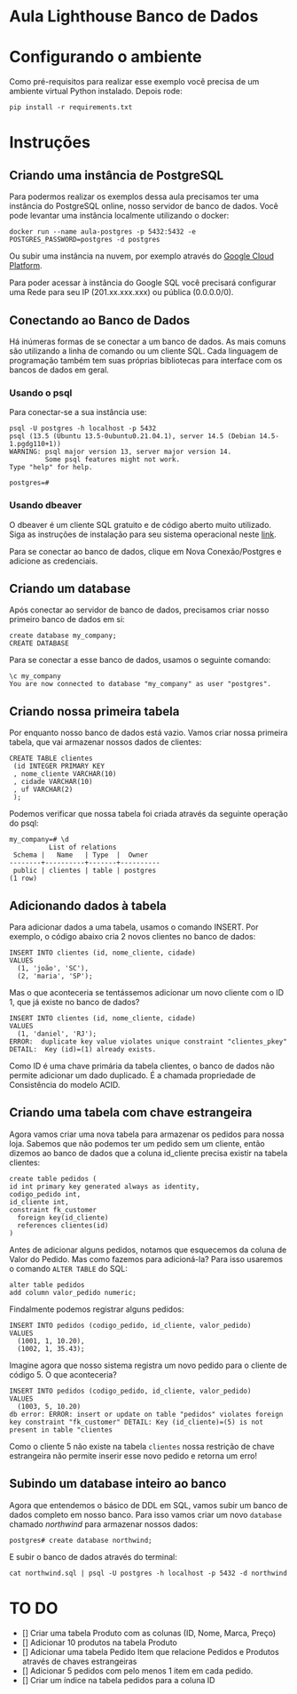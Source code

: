 # Aula Lighthouse Banco de Dados

# Configurando o ambiente

Como pré-requisitos para realizar esse exemplo você precisa de um ambiente virtual Python instalado. Depois rode:

```
pip install -r requirements.txt
```

# Instruções

## Criando uma instância de PostgreSQL

Para podermos realizar os exemplos dessa aula precisamos ter uma instância do PostgreSQL online, nosso servidor de banco de dados. Você pode levantar uma instância localmente utilizando o docker:

```
docker run --name aula-postgres -p 5432:5432 -e POSTGRES_PASSWORD=postgres -d postgres
```

Ou subir uma instância na nuvem, por exemplo através do [Google Cloud Platform](https://console.cloud.google.com/sql/instances/create;engine=PostgreSQL?).

Para poder acessar à instância do Google SQL você precisará configurar uma Rede para seu IP (201.xx.xxx.xxx) ou pública (0.0.0.0/0).


## Conectando ao Banco de Dados

Há inúmeras formas de se conectar a um banco de dados. As mais comuns são utilizando a linha de comando ou um cliente SQL. Cada linguagem de programação também tem suas próprias bibliotecas para interface com os bancos de dados em geral.

### Usando o psql

Para conectar-se a sua instância use:

```
psql -U postgres -h localhost -p 5432
psql (13.5 (Ubuntu 13.5-0ubuntu0.21.04.1), server 14.5 (Debian 14.5-1.pgdg110+1))
WARNING: psql major version 13, server major version 14.
         Some psql features might not work.
Type "help" for help.

postgres=# 
```

### Usando dbeaver

O dbeaver é um cliente SQL gratuito e de código aberto muito utilizado. Siga  as instruções de instalação para seu sistema operacional neste [link](https://dbeaver.io/download/).

Para se conectar ao banco de dados, clique em Nova Conexão/Postgres e adicione as credenciais.

## Criando um database

Após conectar ao servidor de banco de dados, precisamos criar nosso primeiro banco de dados em si: 

```
create database my_company;
CREATE DATABASE
```

Para se conectar a esse banco de dados, usamos o seguinte comando:

```
\c my_company
You are now connected to database "my_company" as user "postgres".
```

## Criando nossa primeira tabela

Por enquanto nosso banco de dados está vazio. Vamos criar nossa primeira tabela, que vai armazenar nossos dados de clientes:

```
CREATE TABLE clientes
 (id INTEGER PRIMARY KEY
 , nome_cliente VARCHAR(10)
 , cidade VARCHAR(10)
 , uf VARCHAR(2)
 );
```

Podemos verificar que nossa tabela foi criada através da seguinte operação do psql:

```
my_company=# \d
          List of relations
 Schema |   Name   | Type  |  Owner   
--------+----------+-------+----------
 public | clientes | table | postgres
(1 row)
```

## Adicionando dados à tabela

Para adicionar dados a uma tabela, usamos o comando INSERT. Por exemplo, o código abaixo cria 2 novos clientes no banco de dados:

```
INSERT INTO clientes (id, nome_cliente, cidade)
VALUES 
  (1, 'joão', 'SC'),
  (2, 'maria', 'SP');
```

Mas o que aconteceria se tentássemos adicionar um novo cliente com o ID 1, que já existe no banco de dados?

```
INSERT INTO clientes (id, nome_cliente, cidade)
VALUES 
  (1, 'daniel', 'RJ');
ERROR:  duplicate key value violates unique constraint "clientes_pkey"
DETAIL:  Key (id)=(1) already exists.
```

Como ID é uma chave primária da tabela clientes, o banco de dados não permite adicionar um dado duplicado. É a chamada propriedade de Consistência do modelo ACID.

## Criando uma tabela com chave estrangeira

Agora vamos criar uma nova tabela para armazenar os pedidos para nossa loja. Sabemos que não podemos ter um pedido sem um cliente, então dizemos ao banco de dados que a coluna id_cliente precisa existir na tabela clientes:

```
create table pedidos (
id int primary key generated always as identity, 
codigo_pedido int,
id_cliente int,
constraint fk_customer
  foreign key(id_cliente) 
  references clientes(id)
)
```

Antes de adicionar alguns pedidos, notamos que esquecemos da coluna de Valor do Pedido. Mas como fazemos para adicioná-la? Para isso usaremos o comando `ALTER TABLE` do SQL:

```
alter table pedidos 
add column valor_pedido numeric;
```

Findalmente podemos registrar alguns pedidos:

```
INSERT INTO pedidos (codigo_pedido, id_cliente, valor_pedido)
VALUES 
  (1001, 1, 10.20),
  (1002, 1, 35.43);
```

Imagine agora que nosso sistema registra um novo pedido para o cliente de código 5. O que aconteceria?

```
INSERT INTO pedidos (codigo_pedido, id_cliente, valor_pedido)
VALUES 
  (1003, 5, 10.20)
db error: ERROR: insert or update on table "pedidos" violates foreign key constraint "fk_customer" DETAIL: Key (id_cliente)=(5) is not present in table "clientes
```

Como o cliente 5 não existe na tabela `clientes` nossa restrição de chave estrangeira não permite inserir esse novo pedido e retorna um erro!

## Subindo um database inteiro ao banco

Agora que entendemos o básico de DDL em SQL, vamos subir um banco de dados completo em nosso banco. Para isso vamos criar um novo `database` chamado *northwind* para armazenar nossos dados:

```
postgres# create database northwind;
```

E subir o banco de dados através do terminal:

```
cat northwind.sql | psql -U postgres -h localhost -p 5432 -d northwind
```

# TO DO

- [] Criar uma tabela Produto com as colunas (ID, Nome, Marca, Preço)
- [] Adicionar 10 produtos na tabela Produto
- [] Adicionar uma tabela Pedido Item que relacione Pedidos e Produtos através de chaves estrangeiras
- [] Adicionar 5 pedidos com pelo menos 1 item em cada pedido.
- [] Criar um índice na tabela pedidos para a coluna ID


